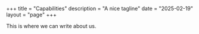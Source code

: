+++
title = "Capabilities"
description = "A nice tagline"
date = "2025-02-19"
layout = "page"
+++

This is where we can write about us.